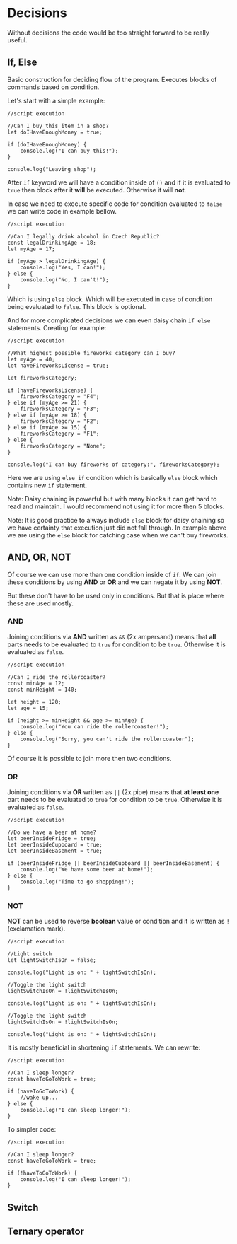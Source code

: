 # Decisions

Without decisions the code would be too straight forward to be really useful.

## If, Else

Basic construction for deciding flow of the program. Executes blocks of commands based on condition.

Let's start with a simple example:

    //script execution

    //Can I buy this item in a shop?
    let doIHaveEnoughMoney = true;

    if (doIHaveEnoughMoney) {
        console.log("I can buy this!");
    }

    console.log("Leaving shop");

After `if` keyword we will have a condition inside of `()` and if it is evaluated to `true` then block after it **will** be executed. Otherwise it will **not**.

In case we need to execute specific code for condition evaluated to `false` we can write code in example bellow.

    //script execution

    //Can I legally drink alcohol in Czech Republic?
    const legalDrinkingAge = 18;
    let myAge = 17;

    if (myAge > legalDrinkingAge) {
        console.log("Yes, I can!");
    } else {
        console.log("No, I can't!");
    }

Which is using `else` block. Which will be executed in case of condition being evaluated to `false`. This block is optional.

And for more complicated decisions we can even daisy chain `if else` statements. Creating for example:

    //script execution

    //What highest possible fireworks category can I buy?
    let myAge = 40;
    let haveFireworksLicense = true;

    let fireworksCategory;

    if (haveFireworksLicense) {
        fireworksCategory = "F4";
    } else if (myAge >= 21) {
        fireworksCategory = "F3";
    } else if (myAge >= 18) {
        fireworksCategory = "F2";
    } else if (myAge >= 15) {
        fireworksCategory = "F1";
    } else {
        fireworksCategory = "None";
    }

    console.log("I can buy fireworks of category:", fireworksCategory);

Here we are using `else if` condition which is basically `else` block which contains new `if` statement.

Note: Daisy chaining is powerful but with many blocks it can get hard to read and maintain. I would recommend not using it for more then 5 blocks.

Note: It is good practice to always include `else` block for daisy chaining so we have certainty that execution just did not fall through. In example above we are using the `else` block for catching case when we can't buy fireworks.

## AND, OR, NOT

Of course we can use more than one condition inside of `if`. We can join these conditions by using **AND** or **OR** and we can negate it by using **NOT**.

But these don't have to be used only in conditions. But that is place where these are used mostly.

### AND

Joining conditions via **AND** written as `&&` (2x ampersand) means that **all** parts needs to be evaluated to `true` for condition to be `true`. Otherwise it is evaluated as `false`.

    //script execution

    //Can I ride the rollercoaster?
    const minAge = 12;
    const minHeight = 140;

    let height = 120;
    let age = 15;

    if (height >= minHeight && age >= minAge) {
        console.log("You can ride the rollercoaster!");
    } else {
        console.log("Sorry, you can't ride the rollercoaster");
    }

Of course it is possible to join more then two conditions.

### OR

Joining conditions via **OR** written as `||` (2x pipe) means that **at least one** part needs to be evaluated to `true` for condition to be `true`. Otherwise it is evaluated as `false`.

    //script execution

    //Do we have a beer at home?
    let beerInsideFridge = true;
    let beerInsideCupboard = true;
    let beerInsideBasement = true;

    if (beerInsideFridge || beerInsideCupboard || beerInsideBasement) {
        console.log("We have some beer at home!");
    } else {
        console.log("Time to go shopping!");
    }

### NOT

**NOT** can be used to reverse **boolean** value or condition and it is written as `!` (exclamation mark).

    //script execution

    //Light switch
    let lightSwitchIsOn = false;

    console.log("Light is on: " + lightSwitchIsOn);

    //Toggle the light switch
    lightSwitchIsOn = !lightSwitchIsOn;

    console.log("Light is on: " + lightSwitchIsOn);

    //Toggle the light switch
    lightSwitchIsOn = !lightSwitchIsOn;

    console.log("Light is on: " + lightSwitchIsOn);

It is mostly beneficial in shortening `if` statements. We can rewrite:

    //script execution

    //Can I sleep longer?
    const haveToGoToWork = true;

    if (haveToGoToWork) {
        //wake up...
    } else {
        console.log("I can sleep longer!");
    }

To simpler code:

    //script execution

    //Can I sleep longer?
    const haveToGoToWork = true;

    if (!haveToGoToWork) {
        console.log("I can sleep longer!");
    }

## Switch

## Ternary operator
